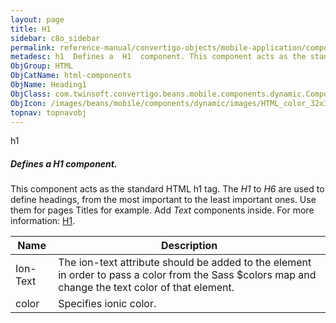 ```yaml
---
layout: page
title: H1
sidebar: c8o_sidebar
permalink: reference-manual/convertigo-objects/mobile-application/components/html-components/h1/
metadesc: h1  Defines a  H1  component. This component acts as the standard HTML h1 tag. The  H1  to  H6  are used to define headings, from the most important t
ObjGroup: HTML
ObjCatName: html-components
ObjName: Heading1
ObjClass: com.twinsoft.convertigo.beans.mobile.components.dynamic.ComponentManager$1
ObjIcon: /images/beans/mobile/components/dynamic/images/HTML_color_32x32.png
topnav: topnavobj
---
```

h1
##### Defines a <i>H1</i> component.
This component acts as the standard HTML h1 tag.
The <i>H1</i> to <i>H6</i> are used to define headings, from the most important to the least important ones.
Use them for pages Titles for example. Add <i>Text</i> components inside.
 For more information: <a href='https://www.w3schools.com/tags/tag_hn.asp' target='_blank'>H1</a>.

Name | Description 
--- | ---
Ion-Text | The ion-text attribute should be added to the element in order to pass a color from the Sass $colors map and change the text color of that element.
color | Specifies ionic color.

